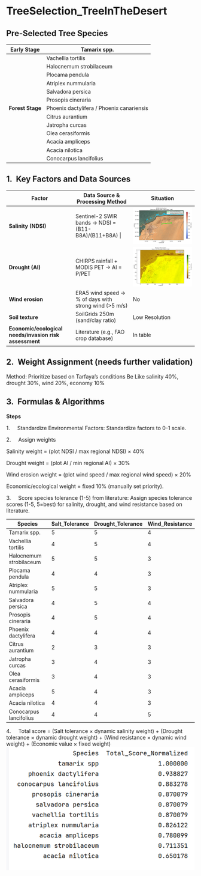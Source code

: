 # TreeSelection_TreeInTheDesert
## Pre-Selected Tree Species

| **Early Stage**  | Tamarix spp.                              |
| ---------------- | ----------------------------------------- |
|                  | Vachellia tortilis                        |
|                  | Halocnemum strobilaceum                   |
|                  | Plocama pendula                           |
|                  | Atriplex nummularia                       |
|                  | Salvadora persica                         |
|                  | Prosopis cineraria                        |
| **Forest Stage** | Phoenix dactylifera / Phoenix canariensis |
|                  | Citrus aurantium                          |
|                  | Jatropha curcas                           |
|                  | Olea cerasiformis                         |
|                  | Acacia ampliceps                          |
|                  | Acacia nilotica                           |
|                  | Conocarpus lancifolius                    |
## 1.  Key Factors and Data Sources


| **Factor**                                             | **Data Source & Processing Method**                   | **Situation**              |
| ------------------------------------------------------ | ----------------------------------------------------- | -------------------------- |
| **Salinity (NDSI)**                                    | Sentinel-2 SWIR bands → NDSI = (B11-B8A)/(B11+B8A) \| | ![NDSI](/images/NDSI_Plot.png)         |
| **Drought (AI)**                                       | CHIRPS rainfall + MODIS PET → AI = P/PET              | ![Moisture](/images/Moisture_Analysis.png)|
| **Wind erosion**                                       | ERA5 wind speed → % of days with strong wind (>5 m/s) | No                         |
| **Soil texture**                                       | SoilGrids 250m (sand/clay ratio)                      | Low Resolution             |
| **Economic/ecological needs/invasion risk assessment** | Literature (e.g., FAO crop database)                  | In table                   |

## 2.  Weight Assignment (needs further validation)

Method: Prioritize based on Tarfaya’s conditions
Be Like salinity 40%, drought 30%, wind 20%, economy 10%

## 3.  Formulas & Algorithms

**Steps**

1.     Standardize Environmental Factors: Standardize factors to 0-1 scale.

2.     Assign weights

Salinity weight = (plot NDSI / max regional NDSI) × 40%

Drought weight = (plot AI / min regional AI) × 30%

Wind erosion weight = (plot wind speed / max regional wind speed) × 20%

Economic/ecological weight = fixed 10% (manually set priority).

3.     Score species tolerance (1-5) from literature: Assign species tolerance scores (1-5, 5=best) for salinity, drought, and wind resistance based on literature.


| Species                 | Salt_Tolerance | Drought_Tolerance | Wind_Resistance |
| ----------------------- | -------------- | ----------------- | --------------- |
| Tamarix spp.            | 5              | 5                 | 4               |
| Vachellia tortilis      | 4              | 5                 | 4               |
| Halocnemum strobilaceum | 5              | 5                 | 3               |
| Plocama pendula         | 4              | 4                 | 3               |
| Atriplex nummularia     | 5              | 5                 | 3               |
| Salvadora persica       | 4              | 5                 | 4               |
| Prosopis cineraria      | 4              | 5                 | 4               |
| Phoenix dactylifera     | 4              | 4                 | 4               |
| Citrus aurantium        | 2              | 3                 | 3               |
| Jatropha curcas         | 3              | 4                 | 3               |
| Olea cerasiformis       | 3              | 4                 | 3               |
| Acacia ampliceps        | 5              | 4                 | 3               |
| Acacia nilotica         | 4              | 4                 | 3               |
| Conocarpus lancifolius  | 4              | 4                 | 5               |

4.     Total score = (Salt tolerance × dynamic salinity weight) + (Drought tolerance × dynamic drought weight) + (Wind resistance × dynamic wind weight) + (Economic value × fixed weight)
![Scores](/images/Scores.png)
